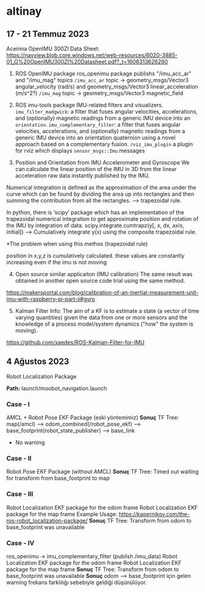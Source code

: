 # altinay

17 - 21 Temmuz 2023 
--------------------
Aceinna OpenIMU 300ZI 
Data Sheet: https://navview.blob.core.windows.net/web-resources/6020-3885-01_G%20OpenIMU300ZI%20Datasheet.pdf?_t=1606313626280
1. ROS OpenIMU package
ros_openimu package publishs "/imu_acc_ar" and "/imu_mag" topics
`/imu_acc_ar` topic -> geometry_msgs/Vector3 angular_velocity (rad/s) and geometry_msgs/Vector3 linear_acceleration (m/s^2?)
`/imu_mag` topic -> geometry_msgs/Vector3 magnetic_field

2. ROS imu-tools package
IMU-related filters and visualizers. 
`imu_filter_madgwick`: a filter that fuses angular velocities, accelerations, and (optionally) magnetic readings from a generic IMU device into an `orientation`.
`imu_complementary_filter`: a filter that fuses angular velocities, accelerations, and (optionally) magnetic readings from a generic IMU device into an orientation quaternion using a novel approach based on a complementary fusion.
`rviz_imu_plugin` a plugin for rviz which displays `sensor_msgs::Imu` messages

3. Position and Orientation from IMU Accelerometer and Gyroscope 
We can calculate the linear position of the IMU in 3D from the linear acceleration raw data instantly published by the IMU.

Numerical integration is defined as the approximation of the area under the curve which can be found by dividing the area up into rectangles and then summing the contribution from all the rectangles. --> trapezoidal rule.

In python, there is ‘scipy’ package which has an implementation of the trapezoidal numerical integration to get approximate position and rotation of the IMU by integration of data.
scipy.integrate.cumtrapz(y[, x, dx, axis, initial]) --> Cumulatively integrate y(x) using the composite trapezoidal rule.

*The problem when using this methos (trapezoidal rule)

position in x,y,z is cumulatively calculated. these values are constantly increasing even if the imu is not moving  

4. Open source similar applicaiton (IMU calibration)
The same result was obtained in another open source code trial using the same method.

https://makersportal.com/blog/calibration-of-an-inertial-measurement-unit-imu-with-raspberry-pi-part-ii#gyro

5. Kalman Filter
Info: The aim of a KF is to estimate a state (a vector of time varying quantities) given the data from one or more sensors and the knowledge of a process model/system dynamics ("how" the system is moving). 

https://github.com/xaedes/ROS-Kalman-Filter-for-IMU


4 Ağustos 2023 
--------------------
Robot Localization Package 

**Path:** launch/moobot_navigation.launch 

### Case - I
AMCL + Robot Pose EKF Package (eski yöntemimiz)
**Sonuç** TF Tree: map(/amcl) --> odom_combined(/robot_pose_ekf) --> base_footprint(robot_state_publisher) --> base_link
* No warning

### Case - II
Robot Pose EKF Package (without AMCL)
**Sonuç** TF Tree: Timed out waiting for transform from base_footprint to map

### Case - III
Robot Localization EKF package for the odom frame
Robot Localization EKF package for the map frame
Example Usage: https://kapernikov.com/the-ros-robot_localization-package/
**Sonuç** TF Tree: Transform from odom to base_footprint was unavailable

### Case - IV
ros_openimu → imu_complementary_filter (publish /imu_data)
Robot Localization EKF package for the odom frame
Robot Localization EKF package for the map frame
**Sonuç** TF Tree: Transform from odom to base_footprint was unavailable
**Sonuç** odom --> base_footprint için gelen warning frekans farklılığı sebebiyle geldiği düşünülüyor.

 


















 
